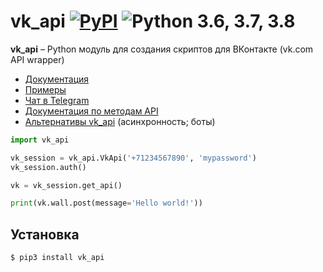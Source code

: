 vk_api [![PyPI](https://img.shields.io/pypi/v/vk_api.svg)](https://pypi.org/project/vk_api/) ![Python 3.6, 3.7, 3.8](https://img.shields.io/pypi/pyversions/vk_api.svg)
=================================================================================================================================================================================
**vk_api** – Python модуль для создания скриптов для ВКонтакте (vk.com API wrapper)

* [Документация](https://vk-api.readthedocs.io/en/latest/)
* [Примеры](./examples)
* [Чат в Telegram](https://t.me/python273_vk_api)
* [Документация по методам API](https://vk.com/dev/methods)
* [Альтернативы vk_api](https://github.com/python273/vk_api/issues/356) (асинхронность; боты)

```python
import vk_api

vk_session = vk_api.VkApi('+71234567890', 'mypassword')
vk_session.auth()

vk = vk_session.get_api()

print(vk.wall.post(message='Hello world!'))
```

Установка
------------
    $ pip3 install vk_api

